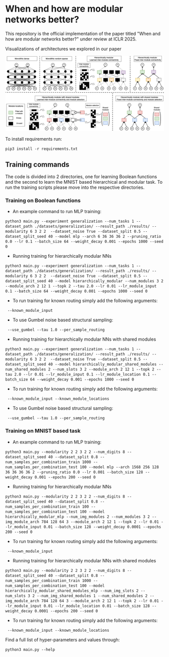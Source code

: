 # When and how are modular networks better?

This repository is the official implementation of the paper titled "When and how are modular networks better?" under review at ICLR 2025. 

Visualizations of architectures we explored in our paper

![Alt text](images/models.png)




To install requirements run:

```setup
pip3 install -r requirements.txt
```

## Training commands

The code is divided into 2 directories, one for learning Boolean functions and the second to learn the MNIST based hierarchical and modular task. To run the training scripts please move into the respective directories. 

### Training on Boolean functions

* An example command to run MLP training: 

```
python3 main.py --experiment generalization --num_tasks 1 --dataset_path ./datasets/generalization/ --result_path ./results/ --modularity 6 3 2 2  --dataset_noise True --dataset_split 0.5 --dataset_split_seed 40 --model mlp --arch 6 36 36 36 2 --pruning_ratio 0.0 --lr 0.1 --batch_size 64 --weight_decay 0.001 --epochs 1000 --seed 0 
```

* Running training for hierarchically modular NNs 
```
python3 main.py --experiment generalization --num_tasks 1 --dataset_path ./datasets/generalization/ --result_path ./results/ --modularity 6 3 2 2  --dataset_noise True --dataset_split 0.5 --dataset_split_seed 40 --model hierarchically_modular --num_modules 3 2 --module_arch 2 12 1 --topk 2 --tau 2.0 --lr 0.01 --lr_module_input 0.1 --batch_size 64 --weight_decay 0.001 --epochs 1000 --seed 0
```

* To run training for known routing simply add the following arguments: 
```
 --known_module_input
```
* To use Gumbel noise based structural sampling: 
```
 --use_gumbel --tau 1.0 --per_sample_routing
```
* Running training for hierarchically modular NNs with shared modules
```
python3 main.py --experiment generalization --num_tasks 1 --dataset_path ./datasets/generalization/ --result_path ./results/ --modularity 6 3 2 2  --dataset_noise True --dataset_split 0.5 --dataset_split_seed 40 --model hierarchically_modular_shared_modules --num_shared_modules 2 --num_slots 3 2 --module_arch 2 12 1 --topk 2 --tau 2.0 --lr 0.01 --lr_module_input 0.1 --lr_module_location 0.1 --batch_size 64 --weight_decay 0.001 --epochs 1000 --seed 0 
```
* To run training for known routing simply add the following arguments: 
```
 --known_module_input --known_module_locations
```
* To use Gumbel noise based structural sampling: 
```
 --use_gumbel --tau 1.0 --per_sample_routing
```

### Training on MNIST based task

* An example command to run MLP training: 

```
python3 main.py --modularity 2 2 3 2 2 --num_digits 8 --dataset_split_seed 40 --dataset_split 0.8 --num_samples_per_combination_train 1000 --num_samples_per_combination_test 100 --model mlp --arch 1568 256 128 36 36 36 36 2 --pruning_ratio 0.0 --lr 0.001 --batch_size 128 --weight_decay 0.001 --epochs 200 --seed 0
```

* Running training for hierarchically modular NNs 
```
python3 main.py --modularity 2 2 3 2 2 --num_digits 8 --dataset_split_seed 40 --dataset_split 0.8 --num_samples_per_combination_train 100 --num_samples_per_combination_test 100 --model hierarchically_modular_mlp --num_img_modules 2 --num_modules 3 2 --img_module_arch 784 128 64 3 --module_arch 2 12 1 --topk 2 --lr 0.01 --lr_module_input 0.01 --batch_size 128 --weight_decay 0.0001 --epochs 200 --seed 0
```
* To run training for known routing simply add the following arguments: 
```
 --known_module_input
```

* Running training for hierarchically modular NNs with shared modules
```
python3 main.py --modularity 2 2 3 2 2 --num_digits 8 --dataset_split_seed 40 --dataset_split 0.8 --num_samples_per_combination_train 1000 --num_samples_per_combination_test 100 --model hierarchically_modular_shared_modules_mlp --num_img_slots 2 --num_slots 3 2 --num_img_shared_modules 1 --num_shared_modules 2 --img_module_arch 784 128 64 3 --module_arch 2 12 1 --topk 2 --lr 0.01 --lr_module_input 0.01 --lr_module_location 0.01 --batch_size 128 --weight_decay 0.0001 --epochs 200 --seed 0

```
* To run training for known routing simply add the following arguments: 
```
 --known_module_input --known_module_locations
```


Find a full list of hyper-parameters and values through:
```
python3 main.py --help
```
